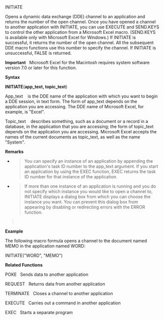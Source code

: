 INITIATE

Opens a dynamic data exchange (DDE) channel to an application and
returns the number of the open channel. Once you have opened a channel
to another application with INITIATE, you can use EXECUTE and SEND.KEYS
to control the other application from a Microsoft Excel macro.
(SEND.KEYS is available only with Microsoft Excel for Windows.) If
INITIATE is successful, it returns the number of the open channel. All
the subsequent DDE macro functions use this number to specify the
channel. If INITIATE is unsuccessful, FALSE is returned.

**Important**   Microsoft Excel for the Macintosh requires system
software version 7.0 or later for this function.

**Syntax**

**INITIATE**(**app\_text, topic\_text**)

App\_text    is the DDE name of the application with which you want to
begin a DDE session, in text form. The form of app\_text depends on the
application you are accessing. The DDE name of Microsoft Excel, for
example, is "Excel".

Topic\_text    describes something, such as a document or a record in a
database, in the application that you are accessing; the form of
topic\_text depends on the application you are accessing. Microsoft
Excel accepts the names of the current documents as topic\_text, as well
as the name "System".

**Remarks**

  - > You can specify an instance of an application by appending the
    > application's task ID number to the app\_text argument. If you
    > start an application by using the EXEC function, EXEC returns the
    > task ID number for that instance of the application.

  - > If more than one instance of an application is running and you do
    > not specify which instance you would like to open a channel to,
    > INITIATE displays a dialog box from which you can choose the
    > instance you want. You can prevent this dialog box from appearing
    > by disabling or redirecting errors with the ERROR function.

>  

**Example**

The following macro formula opens a channel to the document named MEMO
in the application named WORD:

INITIATE("WORD", "MEMO")

**Related Functions**

POKE   Sends data to another application

REQUEST   Returns data from another application

TERMINATE   Closes a channel to another application

EXECUTE   Carries out a command in another application

EXEC   Starts a separate program


